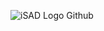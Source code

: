 ![iSAD Logo Github](https://github.com/user-attachments/assets/ae4dbe78-63ec-46c0-a0eb-0bafa806632c)
